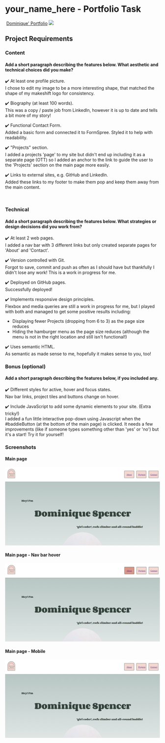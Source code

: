 #  your_name_here - Portfolio Task
​
[Dominique' Portfolio](https://domspenc.github.io/)
![](media/gif.gif)
​
## Project Requirements

### Content
#### Add a short paragraph describing the features below. What aesthetic and technical choices did you make? 
✔️ At least one profile picture. </br>
I chose to edit my image to be a more interesting shape, that matched the shape of my makeshift logo for consistency.

✔️ Biography (at least 100 words). </br>
This was a copy / paste job from LinkedIn, however it is up to date and tells a bit more of my story!

✔️ Functional Contact Form. </br>
Added a basic form and connected it to FormSpree. Styled it to help with readability.

✔️ "Projects" section. </br>
I added a projects 'page' to my site but didn't end up including it as a separate page (OTT) so I added an anchor to the link to guide the user to the 'Projects' section on the main page more easily.

✔️ Links to external sites, e.g. GitHub and LinkedIn. </br>
Added these links to my footer to make them pop and keep them away from the main content.

​
### Technical
#### Add a short paragraph describing the features below. What strategies or design decisions did you work from? 
✔️ At least 2 web pages. </br>
I added a nav bar with 3 different links but only created separate pages for 'About' and 'Contact'.

✔️ Version controlled with Git. </br>
Forgot to save, commit and push as often as I should have but thankfully I didn't lose any work! This is a work in progress for me.

✔️ Deployed on GitHub pages. </br>
Successfully deployed!

✔️ Implements responsive design principles. </br>
Flexbox and media queries are still a work in progress for me, but I played with both and managed to get some positive results including:
- Displaying fewer Projects (dropping from 6 to 3) as the page size reduces
- Hiding the hamburger menu as the page size reduces (although the menu is not in the right location and still isn't functional!)

✔️ Uses semantic HTML. </br>
As semantic as made sense to me, hopefully it makes sense to you, too!

### Bonus (optional)
#### Add a short paragraph describing the features below, if you included any. 
✔️ Different styles for active, hover and focus states. </br>
Nav bar links, project tiles and buttons change on hover.

✔️ Include JavaScript to add some dynamic elements to your site. (Extra tricky!) </br>
I added a fun little interactive pop-down using Javascript when the #baddieButton (at the bottom of the main page) is clicked.
It needs a few improvements (like if someone types something other than 'yes' or 'no') but it's a start! Try it for yourself!
​
### Screenshots

#### Main page  
![Main page - desktop / tablet format](./screen-grabs/main-page.png)

#### Main page - Nav bar hover
![Main page - desktop / tablet format](./screen-grabs/main-page-navbar-hover.png)

#### Main page - Mobile
![Main page - desktop / tablet format](./screen-grabs/main-page.png)
